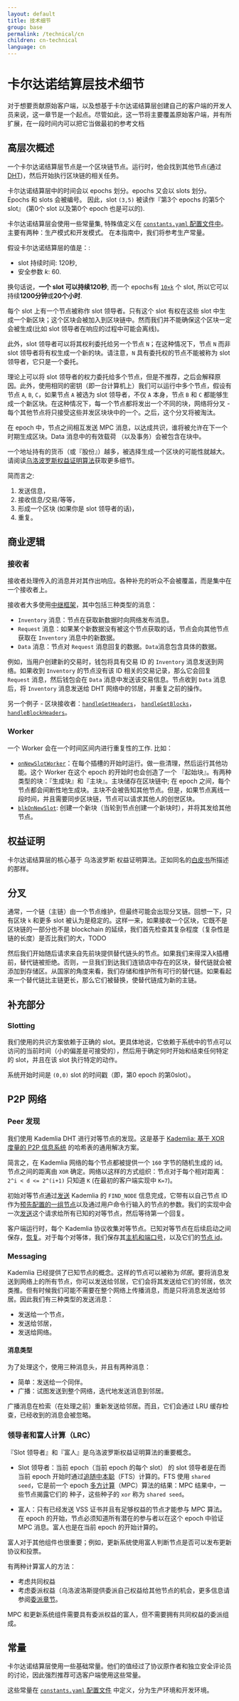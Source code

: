 ```yaml
---
layout: default
title: 技术细节
group: base
permalink: /technical/cn
children: cn-technical
language: cn
---
```


<!-- Reviewed at d0868afac50ba6ffcbd95054e65cbf77fa513082 -->

# 卡尔达诺结算层技术细节

对于想要贡献原始客户端，以及想基于卡尔达诺结算层创建自己的客户端的开发人员来说，这一章节是一个起点。尽管如此，这一节将主要覆盖原始客户端，并有所扩展，在一段时间内可以把它当做最初的参考文档

## 高层次概述

一个卡尔达诺结算层节点是一个区块链节点。运行时，他会找到其他节点(通过 [DHT](http://ast-deim.urv.cat/cpairot/dhts.html))，然后开始执行区块链的相关任务。

卡尔达诺结算层中的时间会以 epochs 划分。epochs 又会以 slots 划分。 Epochs 和 slots 会被编号。 因此，slot `(3,5)` 被读作『第3个 epochs 的第5个 slot』 (第0个 slot 以及第0个 epoch 也是可以的).

卡尔达诺结算层会使用一些常量集, 特殊值定义在
[`constants.yaml` 配置文件中](https://github.com/input-output-hk/cardano-sl/blob/bf5dd592b7bf77a68bf71314718dc7a8d5cc8877/core/constants.yaml)。
主要有两种：生产模式和开发模式。 在本指南中，我们将参考生产常量。

假设卡尔达诺结算层的值是：:

-   slot 持续时间: 120秒,
-   安全参数 *k*: 60.

换句话说，**一个 slot 可以持续120秒**, 而一个 epochs有 [`10×k`](https://github.com/input-output-hk/cardano-sl/blob/9ee12d3cc9ca0c8ad95f3031518a4a7acdcffc56/core/Pos/Core/Constants/Raw.hs#L161)
个 slot, 所以它可以持续**1200分钟**或**20个小时**.

每个 slot 上有一个节点被称作 slot 领导者。只有这个 slot 有权在这些 slot 中生成一个新区块；这个区块会被加入到区块链中。然而我们并不能确保这个区块一定会被生成(比如 slot 领导者在响应的过程中可能会离线)。

此外，slot 领导者可以将其权利委托给另一个节点 `N`；在这种情况下，节点 `N` 而非 slot 领导者将有权生成一个新的块。请注意，`N` 具有委托权的节点不能被称为 slot 领导者，它只是一个委托。

理论上可以将 slot 领导者的权力委托给多个节点，但是不推荐，之后会解释原因。此外，使用相同的密钥（即一台计算机上）我们可以运行中多个节点，假设有节点 `A`, `B`, `C`，如果节点 `A` 被选为 slot 领导者，不仅 `A` 本身，节点 `B` 和 `C` 都能够生成一个新区块。在这种情况下，每一个节点都将发出一个不同的块，网络将分叉 - 每个其他节点将只接受这些并发区块块中的一个。之后，这个分叉将被淘汰。

在 epoch 中，节点之间相互发送 MPC 消息，以达成共识，谁将被允许在下一个时期生成区块。Data 消息中的有效载荷 （以及事务）会被包含在块中。

一个地址持有的货币（或『股份』）越多，被选择生成一个区块的可能性就越大。请阅读[乌洛波罗斯权益证明算法](/cardano/proof-of-stake/)获取更多细节。


简而言之:

1. 发送信息，
2. 接收信息/交易/等等，
3. 形成一个区块 (如果你是 slot 领导者的话)，
4. 重复。

## 商业逻辑

### 接收者

接收者处理传入的消息并对其作出响应。各种补充的听众不会被覆盖，而是集中在一个接收者上。

接收者大多使用[中继框架](/technical/protocols/csl-application-level/#invreqdata-and-messagepart)，其中包括三种类型的消息：

* `Inventory` 消息：节点在获取新数据时向网络发布消息。  
* `Request` 消息：如果某个新数据没有被这个节点获取的话，节点会向其他节点获取在 `Inventory` 消息中的新数据。  
* `Data` 消息：节点对 `Request` 消息回复的数据。`Data`消息包含具体的数据。

例如，当用户创建新的交易时，钱包将具有交易 ID 的 `Inventory` 消息发送到网络。如果收到 `Inventory` 的节点没有该 ID 相关的交易记录，那么它会回复 `Request` 消息，然后钱包会在 `Data` 消息中发送该交易信息。节点收到 `Data` 消息后，将 `Inventory` 消息发送给 DHT 网络中的邻居，并重复之前的操作。

另一个例子 - 区块接收者：[`handleGetHeaders`](https://github.com/input-output-hk/cardano-sl/blob/69e896143cb02612514352e286403852264f0ba3/src/Pos/Block/Network/Listeners.hs#L30)，
[`handleGetBlocks`](https://github.com/input-output-hk/cardano-sl/blob/69e896143cb02612514352e286403852264f0ba3/src/Pos/Block/Network/Listeners.hs#L50)，
[`handleBlockHeaders`](https://github.com/input-output-hk/cardano-sl/blob/69e896143cb02612514352e286403852264f0ba3/src/Pos/Block/Network/Listeners.hs#L77)。

### Worker

一个 Worker 会在一个时间区间内进行重复性的工作. 比如：


- [`onNewSlotWorker`](https://github.com/input-output-hk/cardano-sl/blob/69e896143cb02612514352e286403852264f0ba3/infra/Pos/Communication/Protocol.hs#L218)：在每个插槽的开始时运行。做一些清理，然后运行其他功能。这个 Worker 在这个 epoch 的开始时也会创造了一个 『起始块』。有两种类型的块：『生成块』和『主块』。主块储存在区块链中; 在 epoch 之间，每个节点都会间断性地生成块。主块不会被告知其他节点。但是，如果节点离线一段时间，并且需要同步区块链，节点可以请求其他人的创世区块。
- [`blkOnNewSlot`](https://github.com/input-output-hk/cardano-sl/blob/d01d392d49db8a25e17749173ec9bce057911191/src/Pos/Block/Worker.hs#L69): 创建一个新块（当轮到节点创建一个新块时），并将其发给其他节点。


## 权益证明

卡尔达诺结算层的核心基于 乌洛波罗斯 权益证明算法。正如同名的[白皮书](https://eprint.iacr.org/2016/889)所描述的那样。


## 分叉

通常，一个链（主链）由一个节点维护，但最终可能会出现分叉链。回想一下，只有区块 `k` 和更多 slot 被认为是稳定的。这样一来，如果接收一个区块，它既不是区块链的一部分也不是 blockchain 的延续，我们首先检查其复杂程度（复杂性是链的长度）是否比我们的大，TODO

然后我们开始随后请求来自先前块提供替代链头的节点。如果我们来得深入k插槽前，替代链被拒绝。否则，一旦我们到达我们连锁店中​​存在的区块，替代链就会被添加到存储区。从国家的角度来看，我们存储和维护所有可行的替代链。如果看起来一个替代链比主链更长，那么它们被替换，使替代链成为新的主链。

## 补充部分

### Slotting

我们使用的共识方案依赖于正确的 slot。更具体地说，它依赖于系统中的节点可以访问的当前时间（小的偏差是可接受的），然后用于确定何时开始和结束任何特定的 slot，并且在该 slot 执行特定的动作。

系统开始时间是 `(0,0)` slot 的时间戳（即，第0 epoch 的第0slot）。

## P2P 网络

### Peer 发现

我们使用 Kademlia DHT 进行对等节点的发现。这是基于 [Kademlia: 基于 XOR 度量的 P2P 信息系统](https://pdos.csail.mit.edu/~petar/papers/maymounkov-kademlia-lncs.pdf) 的哈希表的通用解决方案。

简言之，在 Kademlia 网络的每个节点都被提供一个 `160` 字节的随机生成的 id。节点之间的距离由 `XOR` 确定。网络以这样的方式组织：节点对于每个相对距离：`2^i < d <= 2^(i+1)` 只知道 `K` (在最初的客户端实现中 `K=7`)。

初始对等节点通过[发送](https://github.com/serokell/kademlia/blob/bbdca50c263c6dae251e67eb36a7d4e1ba7c1cb6/src/Network/Kademlia/Implementation.hs#L194) Kademlia 的 `FIND_NODE` 信息完成，它带有以自己节点 ID 作为[预先配置的一组节点](https://github.com/input-output-hk/cardano-sl/blob/43a2d079a026b90ba860e79b5be52d1337e26c6f/src/Pos/Constants.hs#L89)以及通过用户命令行输入的节点的参数。我们的实现中会一次[发送](https://github.com/input-output-hk/cardano-sl/blob/43a2d079a026b90ba860e79b5be52d1337e26c6f/infra/Pos/DHT/Real/Real.hs#L228)这个请求给所有已知的对等节点，然后等待第一个回复。

客户端运行时，每个 Kademlia 协议收集对等节点。已知对等节点在后续启动之间保存，[恢复](https://github.com/serokell/kademlia/blob/bbdca50c263c6dae251e67eb36a7d4e1ba7c1cb6/src/Network/Kademlia.hs#L197)。对于每个对等体，我们保存其[主机和端口号](https://github.com/serokell/kademlia/blob/bbdca50c263c6dae251e67eb36a7d4e1ba7c1cb6/src/Network/Kademlia/Types.hs#L42)，以及它们的[节点 id](https://github.com/serokell/kademlia/blob/bbdca50c263c6dae251e67eb36a7d4e1ba7c1cb6/src/Network/Kademlia/Types.hs#L70)。

### Messaging

Kademlia 已经提供了已知节点的概念。这样的节点可以被称为*邻居*。要将消息发送到网络上的所有节点，你可以发送给邻居，它们会将其发送给它们的邻居，依次类推。但有时候我们可能不需要在整个网络上传播消息，而是只将消息发送给邻居。因此我们有三种类型的发送消息：

- 发送给一个节点，
- 发送给邻居，
- 发送给网络。

#### 消息类型

为了处理这个，使用三种消息头，并且有两种消息：

- 简单：发送给一个同伴。
- 广播：试图发送到整个网络，迭代地发送消息到邻居。

广播消息在检索（在处理之前）重新发送给邻居。而且，它们会通过 LRU 缓存检查，已经收到的消息会被忽略。


### 领导者和富人计算（LRC）

『Slot 领导者』和『富人』是乌洛波罗斯权益证明算法的重要概念。

- Slot 领导者：当前 epoch（当前 epoch 的每个 slot） 的 slot 领导者是在而当前 epoch 开始时通过[追随中本聪](/cardano/proof-of-stake/#追随中本聪)（FTS）计算的。FTS 使用 `shared seed`，它是前一个 epoch [多方计算](/cardano/proof-of-stake/#多方计算)（MPC）算法的结果：MPC 结果中，一些节点揭露它们的 种子，这些种子的 `xor` 称为 `shared seed`。

- 富人：只有已经发送 VSS 证书并且有足够权益的节点才能参与 MPC 算法。在 epoch 的开始，节点必须知道所有潜在的参与者以在这个 epoch 中验证 MPC 消息。富人也是在当前 epoch 的开始计算的。

富人对于其他组件也很重要；例如，更新系统使用富人判断节点是否可以发布更新协议和投票。

有两种计算富人的方法：

- 考虑共同权益 
- 考虑委派权益（乌洛波洛斯提供委派自己权益给其他节点的机会，更多信息请参阅[委派章节](/cardano/differences/#权益委派)。

MPC 和更新系统组件需要具有委派权益的富人，但不需要拥有共同权益的委派组成。

## 常量

卡尔达诺结算层使用一些基础常量。他们的值经过了协议原作者和独立安全评论员的讨论，因此强烈推荐可选客户端使用这些常量。 

这些常量在 
[`constants.yaml` 配置文件](https://github.com/input-output-hk/cardano-sl/blob/bf5dd592b7bf77a68bf71314718dc7a8d5cc8877/core/constants.yaml)
中定义，分为生产环境和开发环境。
